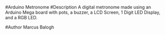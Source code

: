 #Arduino Metronome
#Description
	A digital metronome made using an Arduino Mega board with
    pots, a buzzer, a LCD Screen, 1 Digit LED Display, and a RGB LED.
               
#Author
Marcus Balogh